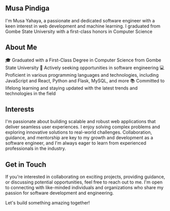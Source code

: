 ## Musa Pindiga
I'm Musa Yahaya, a passionate and dedicated software engineer with a keen interest in web development and machine learning. I graduated from Gombe State University with a first-class honors in Computer Science
## About Me
🎓 Graduated with a First-Class Degree in Computer Science from Gombe State University
💼 Actively seeking opportunities in software engineering
💻 Proficient in various programming languages and technologies, including JavaScript and React, Python and Flask, MySQL, and more
📚 Committed to lifelong learning and staying updated with the latest trends and technologies in the field
## Interests
I'm passionate about building scalable and robust web applications that deliver seamless user experiences. I enjoy solving complex problems and exploring innovative solutions to real-world challenges. Collaboration, guidance, and mentorship are key to my growth and development as a software engineer, and I'm always eager to learn from experienced professionals in the industry.

## Get in Touch
If you're interested in collaborating on exciting projects, providing guidance, or discussing potential opportunities, feel free to reach out to me. I'm open to connecting with like-minded individuals and organizations who share my passion for software development and engineering.

Let's build something amazing together!

